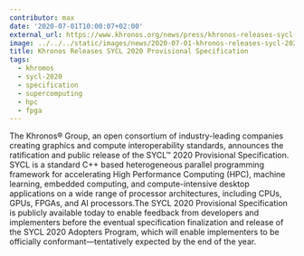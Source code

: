 ```yaml
---
contributor: max
date: '2020-07-01T10:00:07+02:00'
external_url: https://www.khronos.org/news/press/khronos-releases-sycl-2020-provisional-specification
image: ../../../static/images/news/2020-07-01-khronos-releases-sycl-2020-provisional-specification.webp
title: Khronos Releases SYCL 2020 Provisional Specification
tags:
  - khromos
  - sycl-2020
  - specification
  - supercomputing
  - hpc
  - fpga
---
```


The Khronos® Group, an open consortium of industry-leading companies creating graphics and compute interoperability
standards, announces the ratification and public release of the SYCL™ 2020 Provisional Specification. SYCL is a standard
C++ based heterogeneous parallel programming framework for accelerating High Performance Computing (HPC), machine
learning, embedded computing, and compute-intensive desktop applications on a wide range of processor architectures,
including CPUs, GPUs, FPGAs, and AI processors.The SYCL 2020 Provisional Specification is publicly available today to
enable feedback from developers and implementers before the eventual specification finalization and release of the SYCL
2020 Adopters Program, which will enable implementers to be officially conformant—tentatively expected by the end of the
year.
